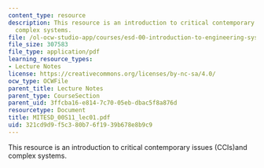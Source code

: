 ```yaml
---
content_type: resource
description: This resource is an introduction to critical contemporary issues (CCIs)and
  complex systems.
file: /ol-ocw-studio-app/courses/esd-00-introduction-to-engineering-systems-spring-2011/321cd9d9f5c380b76f1939b678e8b9c9_MITESD_00S11_lec01.pdf
file_size: 307583
file_type: application/pdf
learning_resource_types:
- Lecture Notes
license: https://creativecommons.org/licenses/by-nc-sa/4.0/
ocw_type: OCWFile
parent_title: Lecture Notes
parent_type: CourseSection
parent_uid: 3ffcba16-e814-7c70-05eb-dbac5f8a876d
resourcetype: Document
title: MITESD_00S11_lec01.pdf
uid: 321cd9d9-f5c3-80b7-6f19-39b678e8b9c9
---
```

This resource is an introduction to critical contemporary issues (CCIs)and complex systems.